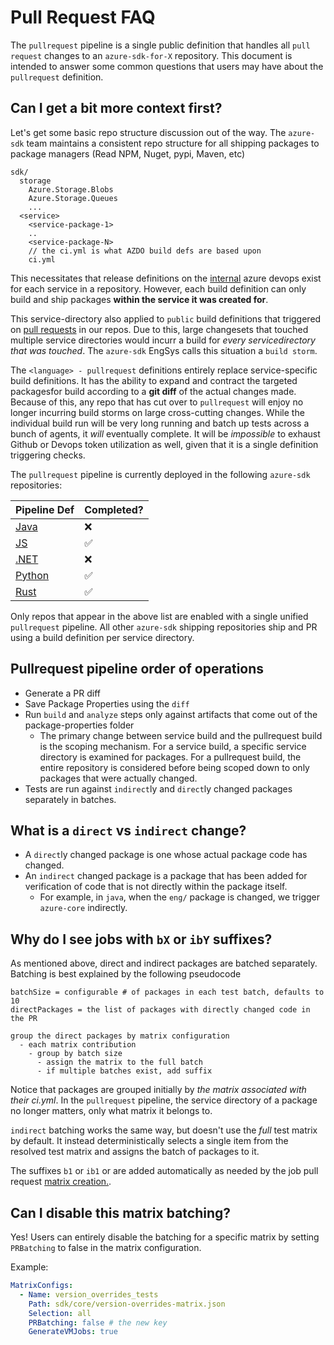 # Pull Request FAQ

The `pullrequest` pipeline is a single public definition that handles all `pull request` changes to an `azure-sdk-for-X` repository. This document is intended to answer some common questions that users may have about the `pullrequest` definition.

## Can I get a bit more context first?

Let's get some basic repo structure discussion out of the way. The `azure-sdk` team maintains a consistent repo structure for all shipping packages to package managers (Read NPM, Nuget, pypi, Maven, etc)

```jsonc
sdk/
  storage
    Azure.Storage.Blobs
    Azure.Storage.Queues
    ...
  <service>
    <service-package-1>
    ..
    <service-package-N>
    // the ci.yml is what AZDO build defs are based upon
    ci.yml
```

This necessitates that release definitions on the [internal](https://dev.azure.com/azure-sdk/internal/) azure devops exist for each service in a repository. However, each build definition can only build and ship packages **within the service it was created for**.

This service-directory also applied to  `public` build definitions that triggered on [pull requests](https://github.com/Azure/azure-sdk-for-python/pulls) in our repos. Due to this, large changesets that touched multiple service directories would incurr a build for _every servicedirectory that was touched_. The `azure-sdk` EngSys calls this situation a `build storm`.

The `<language> - pullrequest` definitions entirely replace service-specific build definitions. It has the ability to expand and contract the targeted packagesfor build according to a **git diff** of the actual changes made. Because of this, any repo that has cut over to `pullrequest` will enjoy no longer incurring build storms on large cross-cutting changes. While the individual build run will be very long running and batch up tests across a bunch of agents, it _will_ eventually complete. It will be _impossible_ to exhaust Github or Devops token utilization as well, given that it is a single definition triggering checks.

The `pullrequest` pipeline is currently deployed in the following `azure-sdk` repositories:

| Pipeline Def | Completed? |
|---|---|
| [Java](https://dev.azure.com/azure-sdk/public/_build?definitionId=7413) |❌|
| [JS](https://dev.azure.com/azure-sdk/public/_build?definitionId=7140) |✅|
| [.NET](https://dev.azure.com/azure-sdk/public/_build?definitionId=7327) |❌|
| [Python](https://dev.azure.com/azure-sdk/public/_build?definitionId=7050) |✅|
| [Rust](https://dev.azure.com/azure-sdk/public/_build?definitionId=7126) |✅|

Only repos that appear in the above list are enabled with a single unified `pullrequest` pipeline. All other `azure-sdk` shipping repositories ship and PR using a build definition per service directory.

## Pullrequest pipeline order of operations

- Generate a PR diff
- Save Package Properties using the `diff`
- Run `build` and `analyze` steps only against artifacts that come out of the package-properties folder
  - The primary change between service build and the pullrequest build is the scoping mechanism. For a service build, a specific service directory is examined for packages. For a pullrequest build, the entire repository is considered before being scoped down to only packages that were actually changed.
- Tests are run against `indirect`ly and `direct`ly changed packages separately in batches.

## What is a `direct` vs `indirect` change?

- A `direct`ly changed package is one whose actual package code has changed.
- An `indirect` changed package is a package that has been added for verification of code that is not directly within the package itself.
  - For example, in `java`, when the `eng/` package is changed, we trigger `azure-core` indirectly.

## Why do I see jobs with `bX` or `ibY` suffixes?

As mentioned above, direct and indirect packages are batched separately. Batching is best explained by the following pseudocode

```
batchSize = configurable # of packages in each test batch, defaults to 10
directPackages = the list of packages with directly changed code in the PR

group the direct packages by matrix configuration
  - each matrix contribution
    - group by batch size
      - assign the matrix to the full batch
      - if multiple batches exist, add suffix
```

Notice that packages are grouped initially by _the matrix associated with their ci.yml_. In the `pullrequest` pipeline, the service directory of a package no longer matters, only what matrix it belongs to.

`indirect` batching works the same way, but doesn't use the _full_ test matrix by default. It instead deterministically selects a single item from the resolved test matrix and assigns the batch of packages to it.

The suffixes `b1` or `ib1` or are added automatically as needed by the job pull request [matrix creation.](../../../common/scripts/job-matrix/Create-JobMatrix.ps1).

## Can I disable this matrix batching?

Yes! Users can entirely disable the batching for a specific matrix by setting `PRBatching` to false in the matrix configuration.

Example:

```yml
MatrixConfigs:
  - Name: version_overrides_tests
    Path: sdk/core/version-overrides-matrix.json
    Selection: all
    PRBatching: false # the new key
    GenerateVMJobs: true
```
